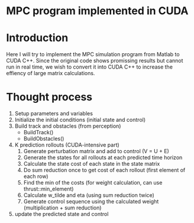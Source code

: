 # MPC program implemented in CUDA

# Introduction
Here I will try to implement the MPC simulation program 
from Matlab to CUDA C++. Since the original code shows 
promissing results but cannot run in real time, we wish
to convert it into CUDA C++ to increase the effiency of 
large matrix calculations.

# Thought process
1. Setup parameters and variables
2. Initialize the initial conditions (initial state and control)
3. Build track and obstacles (from perception)
    * BuildTrack()
    * BuildObstacles()
4. K prediction rollouts (CUDA-intensive part)
    1. Generate perturbation matrix and add to control (V = U + E)
    2. Generate the states for all rollouts at each predicted time horizon
    3. Calculate the state cost of each state in the state matrix
    4. Do sum reduction once to get cost of each rollout (first element of each row)
    5. Find the min of the costs (for weight calculation, can use thrust::min_element)
    6. Calculate w_tilde and eta (using sum reduction twice)
    7. Generate control sequence using the calculated weight (multiplication + sum reduction)
5. update the predicted state and control



